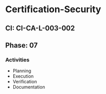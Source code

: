 # Certification-Security

## CI: CI-CA-L-003-002
## Phase: 07

### Activities
- Planning
- Execution
- Verification
- Documentation
